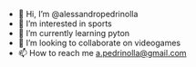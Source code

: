 - 👋 Hi, I’m @alessandropedrinolla
- 👀 I’m interested in sports
- 🌱 I’m currently learning pyton
- 💞️ I’m looking to collaborate on videogames
- 📫 How to reach me a.pedrinolla@gmail.com

<!---
alessandropedrinolla/alessandropedrinolla is a ✨ special ✨ repository because its `README.md` (this file) appears on your GitHub profile.
You can click the Preview link to take a look at your changes.
--->
